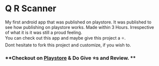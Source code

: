 # Q R Scanner
My first android app that was published on playstore. It was published to see how publishing on playstore works. Made within 3 Hours. Irrespective of what it is it was still a proud feeling.
<br/> You can check out this app and maybe give this project a ⭐. <br/> Dont hesitate to fork this project and customize, if you wish to.
### **Checkout on [Playstore](https://play.google.com/store/apps/details?id=com.pie37.qrscanner) & Do Give ⭐s and Review. **
